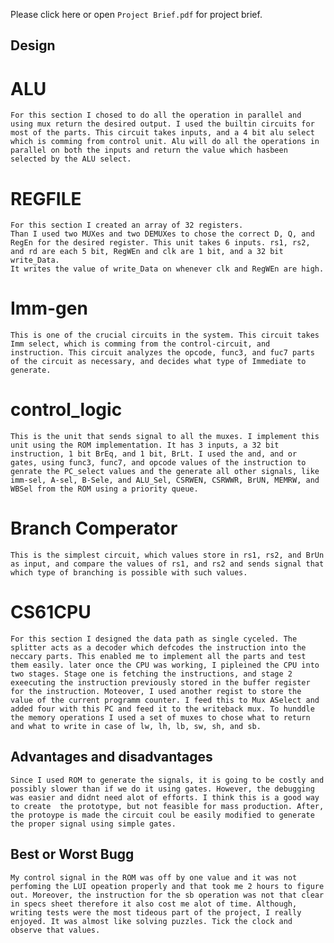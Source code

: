 Please click here or open `Project Brief.pdf` for project brief.
## Design 
# ALU
	For this section I chosed to do all the operation in parallel and using mux return the desired output. I used the builtin circuits for most of the parts. This circuit takes inputs, and a 4 bit alu select which is comming from control unit. Alu will do all the operations in parallel on both the inputs and return the value which hasbeen selected by the ALU select.

# REGFILE 
	For this section I created an array of 32 registers.
	Than I used two MUXes and two DEMUXes to chose the correct D, Q, and RegEn for the desired register. This unit takes 6 inputs. rs1, rs2, and rd are each 5 bit, RegWEn and clk are 1 bit, and a 32 bit write_Data. 
	It writes the value of write_Data on whenever clk and RegWEn are high. 

# Imm-gen 
	This is one of the crucial circuits in the system. This circuit takes Imm select, which is comming from the control-circuit, and instruction. This circuit analyzes the opcode, func3, and fuc7 parts of the circuit as necessary, and decides what type of Immediate to generate.
# control_logic
	This is the unit that sends signal to all the muxes. I implement this unit using the ROM implementation. It has 3 inputs, a 32 bit instruction, 1 bit BrEq, and 1 bit, BrLt. I used the and, and or gates, using func3, func7, and opcode values of the instruction to genrate the PC_select values and the generate all other signals, like imm-sel, A-sel, B-Sele, and ALU_Sel, CSRWEN, CSRWWR, BrUN, MEMRW, and WBSel from the ROM using a priority queue. 
# Branch Comperator
	This is the simplest circuit, which values store in rs1, rs2, and BrUn as input, and compare the values of rs1, and rs2 and sends signal that which type of branching is possible with such values. 
# CS61CPU
	For this section I designed the data path as single cyceled. The splitter acts as a decoder which defcodes the instruction into the neccary parts. This enabled me to implement all the parts and test them easily. later once the CPU was working, I pipleined the CPU into two stages. Stage one is fetching the instructions, and stage 2 exeecuting the instruction previously stored in the buffer register for the instruction. Moteover, I used another regist to store the value of the current programm counter. I feed this to Mux ASelect and added four with this PC and feed it to the writeback mux. To hunddle the memory operations I used a set of muxes to chose what to return and what to write in case of lw, lh, lb, sw, sh, and sb.

## Advantages and disadvantages
	Since I used ROM to generate the signals, it is going to be costly and possibly slower than if we do it using gates. However, the debugging was easier and didnt need alot of efforts. I think this is a good way to create  the prototype, but not feasible for mass production. After, the protoype is made the circuit coul be easily modified to generate the proper signal using simple gates. 

## Best or Worst Bugg
	My control signal in the ROM was off by one value and it was not perfoming the LUI opeation properly and that took me 2 hours to figure out. Moreover, the instruction for the sb operation was not that clear in specs sheet therefore it also cost me alot of time. Although, writing tests were the most tideous part of the project, I really enjoyed. It was almost like solving puzzles. Tick the clock and observe that values.